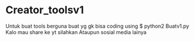 # Creator_toolsv1
Untuk buat tools berguna buat yg gk bisa coding
using
$ python2 Buatv1.py
Kalo mau share ke yt silahkan 
Ataupun sosial media lainya
